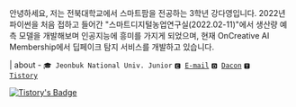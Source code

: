 안녕하세요, 저는 전북대학교에서 스마트팜을 전공하는 3학년 강다영입니다. 2022년 파이썬을 처음 접하고 들어간 "스마트디지털농업연구실(2022.02-11)"에서 생산량 예측 모델을 개발해보며 인공지능에 흥미를 가지게 되었으며, 현재 OnCreative AI Membership에서 딥페이크 탐지 서비스를 개발하고 있습니다.

| about - <code>🎓 Jeonbuk National Univ. Junior</code> <code>🅴 [E-mail](mailto:kallzero1008@jbnu.ac.kr)</code> <code>🅳 [Dacon](https://dacon.io/myprofile/452547/home)</code> <code>🆃 [Tistory](https://riverallzero.tistory.com/)</code>

[![Tistory's Badge](https://github-readme-tistory-card.vercel.app/api/badge?name=riverallzero)](https://github.com/loosie/github-readme-tistory-card)
